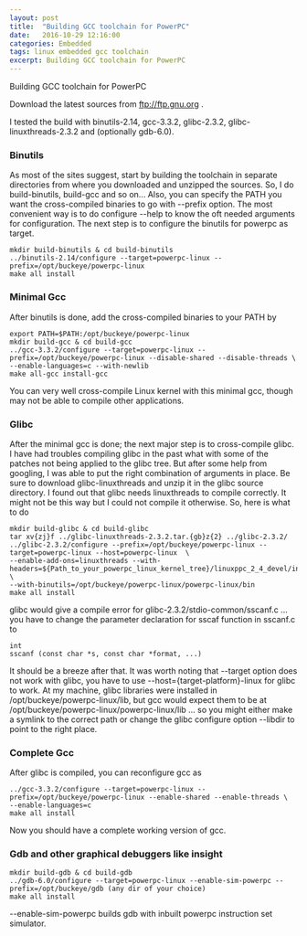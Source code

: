```yaml
---
layout: post
title:  "Building GCC toolchain for PowerPC"
date:   2016-10-29 12:16:00
categories: Embedded
tags: linux embedded gcc toolchain
excerpt: Building GCC toolchain for PowerPC
---
```


Building GCC toolchain for PowerPC

Download the latest sources from ftp://ftp.gnu.org .

I tested the build with binutils-2.14, gcc-3.3.2, glibc-2.3.2, glibc-linuxthreads-2.3.2 and (optionally gdb-6.0).

### Binutils

As most of the sites suggest, start by building the toolchain in separate directories from where you downloaded and unzipped the sources. So, I do build-binutils, build-gcc and so on... Also, you can specify the PATH you want the cross-compiled binaries to go with --prefix option. The most convenient way is to do configure --help to know the oft needed arguments for configuration. The next step is to configure the binutils for powerpc as target.

```
mkdir build-binutils & cd build-binutils
../binutils-2.14/configure --target=powerpc-linux --prefix=/opt/buckeye/powerpc-linux
make all install
```

### Minimal Gcc

After binutils is done, add the cross-compiled binaries to your PATH by

```
export PATH=$PATH:/opt/buckeye/powerpc-linux
mkdir build-gcc & cd build-gcc
../gcc-3.3.2/configure --target=powerpc-linux --prefix=/opt/buckeye/powerpc-linux --disable-shared --disable-threads \
--enable-languages=c --with-newlib
make all-gcc install-gcc
```

You can very well cross-compile Linux kernel with this minimal gcc, though may not be able to compile other applications.

### Glibc

After the minimal gcc is done; the next major step is to cross-compile glibc. I have had troubles compiling glibc in the past what with some of the patches not being applied to the glibc tree. But after some help from googling, I was able to put the right combination of arguments in place. Be sure to download glibc-linuxthreads and unzip it in the glibc source directory. I found out that glibc needs linuxthreads to compile correctly. It might not be this way but I could not compile it otherwise. So, here is what to do

```
mkdir build-glibc & cd build-glibc
tar xv{zj}f ../glibc-linuxthreads-2.3.2.tar.{gb}z{2} ../glibc-2.3.2/
../glibc-2.3.2/configure --prefix=/opt/buckeye/powerpc-linux --target=powerpc-linux --host=powerpc-linux  \
--enable-add-ons=linuxthreads --with-headers=${Path_to_your_powerpc_linux_kernel_tree}/linuxppc_2_4_devel/include  \
--with-binutils=/opt/buckeye/powerpc-linux/powerpc-linux/bin
make all install
```

glibc would give a compile error for glibc-2.3.2/stdio-common/sscanf.c ... you have to change the parameter declaration for sscaf function in sscanf.c to

```
int
sscanf (const char *s, const char *format, ...)
```

It should be a breeze after that.
It was worth noting that --target option does not work with glibc, you have to use --host={target-platform}-linux for glibc to work. At my machine, glibc libraries were installed in /opt/buckeye/powerpc-linux/lib, but gcc would expect them to be at /opt/buckeye/powerpc-linux/powerpc-linux/lib ... so you might either make a symlink to the correct path or change the glibc configure option --libdir to point to the right place.


### Complete Gcc

After glibc is compiled, you can reconfigure gcc as

```
../gcc-3.3.2/configure --target=powerpc-linux --prefix=/opt/buckeye/powerpc-linux --enable-shared --enable-threads \
--enable-languages=c
make all install
```

Now you should have a complete working version of gcc.

### Gdb and other graphical debuggers like insight

```
mkdir build-gdb & cd build-gdb
../gdb-6.0/configure --target=powerpc-linux --enable-sim-powerpc --prefix=/opt/buckeye/gdb (any dir of your choice)
make all install

```

--enable-sim-powerpc builds gdb with inbuilt powerpc instruction set simulator.
